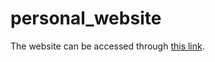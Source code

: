 # personal_website

The website can be accessed through [this link](https://daniel8691.github.io/personal_website/). 

